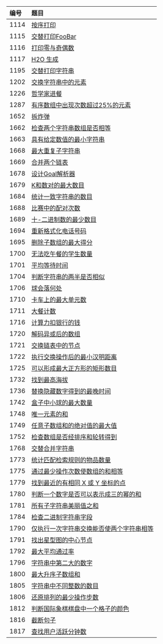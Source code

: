 | 编号 | 题目 |
| :-----  | :----- |
|  1114 | [按序打印](src/main/java/concurrency/Problem1114.java) |
|  1115 | [交替打印FooBar](src/main/java/concurrency/Problem1115.java) |
|  1116 | [打印零与奇偶数](src/main/java/concurrency/Problem1116.java) |
|  1117 | [H2O 生成](src/main/java/concurrency/Problem1117.java) |
|  1195 | [交替打印字符串](src/main/java/concurrency/Problem1195.java) |
|  1202 | [交换字符串中的元素](src/main/java/algorithms/Problem1202.java) |
|  1226 | [哲学家进餐](src/main/java/concurrency/Problem1226.java) |
|  1287 | [有序数组中出现次数超过25%的元素](src/main/java/algorithms/Problem1287.java) |
|  1652 | [拆炸弹](src/main/java/algorithms/Problem1652.java) |
|  1662 | [检查两个字符串数组是否相等](src/main/java/algorithms/Problem1662.java) |
|  1663 | [具有给定数值的最小字符串](src/main/java/algorithms/Problem1663.java) |
|  1668 | [最大重复子字符串](src/main/java/algorithms/Problem1668.java) |
|  1669 | [合并两个链表](src/main/java/algorithms/Problem1669.java) |
|  1678 | [设计Goal解析器](src/main/java/algorithms/Problem1678.java) |
|  1679 | [K和数对的最大数目](src/main/java/algorithms/Problem1679.java) |
|  1684 | [统计一致字符串的数目](src/main/java/algorithms/Problem1684.java) |
|  1688 | [比赛中的配对次数](src/main/java/algorithms/Problem1688.java) |
|  1689 | [十-二进制数的最少数目](src/main/java/algorithms/Problem1689.java) |
|  1694 | [重新格式化电话号码](src/main/java/algorithms/Problem1694.java) |
|  1695 | [删除子数组的最大得分](src/main/java/algorithms/Problem1695.java) |
|  1700 | [无法吃午餐的学生数量](src/main/java/algorithms/Problem1700.java) |
|  1701 | [平均等待时间](src/main/java/algorithms/Problem1701.java) |
|  1704 | [判断字符串的两半是否相似](src/main/java/algorithms/Problem1704.java) |
|  1706 | [球会落何处](src/main/java/algorithms/Problem1706.java) |
|  1710 | [卡车上的最大单元数](src/main/java/algorithms/Problem1710.java) |
|  1711 | [大餐计数](src/main/java/algorithms/Problem1711.java) |
|  1716 | [计算力扣银行的钱](src/main/java/algorithms/Problem1716.java) |
|  1720 | [解码异或后的数组](src/main/java/algorithms/Problem1720.java) |
|  1721 | [交换链表中的节点](src/main/java/algorithms/Problem1721.java) |
|  1722 | [执行交换操作后的最小汉明距离](src/main/java/algorithms/Problem1722.java) |
|  1725 | [可以形成最大正方形的矩形数目](src/main/java/algorithms/Problem1725.java) |
|  1732 | [找到最高海拔](src/main/java/algorithms/Problem1732.java) |
|  1736 | [替换隐藏数字得到的最晚时间](src/main/java/algorithms/Problem1736.java) |
|  1742 | [盒子中小球的最大数量](src/main/java/algorithms/Problem1742.java) |
|  1748 | [唯一元素的和](src/main/java/algorithms/Problem1748.java) |
|  1749 | [任意子数组和的绝对值的最大值](src/main/java/algorithms/Problem1749.java) |
|  1752 | [检查数组是否经排序和轮转得到](src/main/java/algorithms/Problem1752.java) |
|  1768 | [交替合并字符串](src/main/java/algorithms/Problem1768.java) |
|  1773 | [统计匹配检索规则的物品数量](src/main/java/algorithms/Problem1773.java) |
|  1775 | [通过最少操作次数使数组的和相等](src/main/java/algorithms/Problem1775.java) |
|  1779 | [找到最近的有相同 X 或 Y 坐标的点](src/main/java/algorithms/Problem1779.java) |
|  1780 | [判断一个数字是否可以表示成三的幂的和](src/main/java/algorithms/Problem1780.java) |
|  1781 | [所有子字符串美丽值之和](src/main/java/algorithms/Problem1781.java) |
|  1784 | [检查二进制字符串字段](src/main/java/algorithms/Problem1784.java) |
|  1790 | [仅执行一次字符串交换能否使两个字符串相等](src/main/java/algorithms/Problem1790.java) |
|  1791 | [找出星型图的中心节点](src/main/java/algorithms/Problem1791.java) |
|  1792 | [最大平均通过率](src/main/java/algorithms/Problem1792.java) |
|  1796 | [字符串中第二大的数字](src/main/java/algorithms/Problem1796.java) |
|  1800 | [最大升序子数组和](src/main/java/algorithms/Problem1800.java) |
|  1805 | [字符串中不同整数的数目](src/main/java/algorithms/Problem1805.java) |
|  1806 | [还原排列的最少操作步数](src/main/java/algorithms/Problem1806.java) |
|  1812 | [判断国际象棋棋盘中一个格子的颜色](src/main/java/algorithms/Problem1812.java) |
|  1816 | [截断句子](src/main/java/algorithms/Problem1816.java) |
|  1817 | [查找用户活跃分钟数](src/main/java/algorithms/Problem1817.java) |